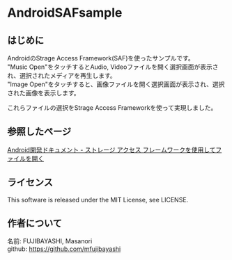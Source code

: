 # AndroidSAFsample

## はじめに

AndroidのStrage Access Framework(SAF)を使ったサンプルです。  
"Music Open"をタッチするとAudio, Videoファイルを開く選択画面が表示され、選択されたメディアを再生します。  
"Image Open"をタッチすると、画像ファイルを開く選択画面が表示され、選択された画像を表示します。  

これらファイルの選択をStrage Access Frameworkを使って実現しました。

## 参照したページ
[Android開発ドキュメント - ストレージ アクセス フレームワークを使用してファイルを開く](https://developer.android.com/guide/topics/providers/document-provider?hl=JA)

## ライセンス

This software is released under the MIT License, see LICENSE.

## 作者について
名前: FUJIBAYASHI, Masanori  
github: https://github.com/mfujibayashi
